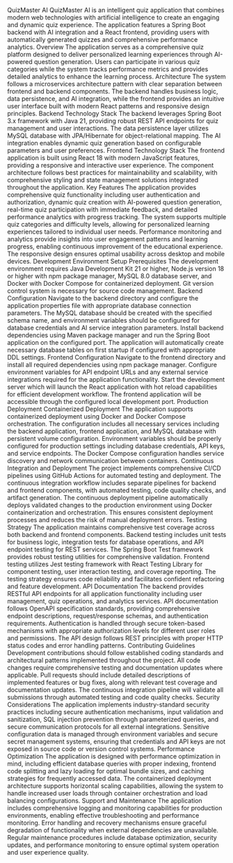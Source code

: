 QuizMaster AI
QuizMaster AI is an intelligent quiz application that combines modern web technologies with artificial intelligence to create an engaging and dynamic quiz experience. The application features a Spring Boot backend with AI integration and a React frontend, providing users with automatically generated quizzes and comprehensive performance analytics.
Overview
The application serves as a comprehensive quiz platform designed to deliver personalized learning experiences through AI-powered question generation. Users can participate in various quiz categories while the system tracks performance metrics and provides detailed analytics to enhance the learning process.
Architecture
The system follows a microservices architecture pattern with clear separation between frontend and backend components. The backend handles business logic, data persistence, and AI integration, while the frontend provides an intuitive user interface built with modern React patterns and responsive design principles.
Backend Technology Stack
The backend leverages Spring Boot 3.x framework with Java 21, providing robust REST API endpoints for quiz management and user interactions. The data persistence layer utilizes MySQL database with JPA/Hibernate for object-relational mapping. The AI integration enables dynamic quiz generation based on configurable parameters and user preferences.
Frontend Technology Stack
The frontend application is built using React 18 with modern JavaScript features, providing a responsive and interactive user experience. The component architecture follows best practices for maintainability and scalability, with comprehensive styling and state management solutions integrated throughout the application.
Key Features
The application provides comprehensive quiz functionality including user authentication and authorization, dynamic quiz creation with AI-powered question generation, real-time quiz participation with immediate feedback, and detailed performance analytics with progress tracking. The system supports multiple quiz categories and difficulty levels, allowing for personalized learning experiences tailored to individual user needs.
Performance monitoring and analytics provide insights into user engagement patterns and learning progress, enabling continuous improvement of the educational experience. The responsive design ensures optimal usability across desktop and mobile devices.
Development Environment Setup
Prerequisites
The development environment requires Java Development Kit 21 or higher, Node.js version 18 or higher with npm package manager, MySQL 8.0 database server, and Docker with Docker Compose for containerized deployment. Git version control system is necessary for source code management.
Backend Configuration
Navigate to the backend directory and configure the application properties file with appropriate database connection parameters. The MySQL database should be created with the specified schema name, and environment variables should be configured for database credentials and AI service integration parameters.
Install backend dependencies using Maven package manager and run the Spring Boot application on the configured port. The application will automatically create necessary database tables on first startup if configured with appropriate DDL settings.
Frontend Configuration
Navigate to the frontend directory and install all required dependencies using npm package manager. Configure environment variables for API endpoint URLs and any external service integrations required for the application functionality.
Start the development server which will launch the React application with hot reload capabilities for efficient development workflow. The frontend application will be accessible through the configured local development port.
Production Deployment
Containerized Deployment
The application supports containerized deployment using Docker and Docker Compose orchestration. The configuration includes all necessary services including the backend application, frontend application, and MySQL database with persistent volume configuration.
Environment variables should be properly configured for production settings including database credentials, API keys, and service endpoints. The Docker Compose configuration handles service discovery and network communication between containers.
Continuous Integration and Deployment
The project implements comprehensive CI/CD pipelines using GitHub Actions for automated testing and deployment. The continuous integration workflow includes separate pipelines for backend and frontend components, with automated testing, code quality checks, and artifact generation.
The continuous deployment pipeline automatically deploys validated changes to the production environment using Docker containerization and orchestration. This ensures consistent deployment processes and reduces the risk of manual deployment errors.
Testing Strategy
The application maintains comprehensive test coverage across both backend and frontend components. Backend testing includes unit tests for business logic, integration tests for database operations, and API endpoint testing for REST services. The Spring Boot Test framework provides robust testing utilities for comprehensive validation.
Frontend testing utilizes Jest testing framework with React Testing Library for component testing, user interaction testing, and coverage reporting. The testing strategy ensures code reliability and facilitates confident refactoring and feature development.
API Documentation
The backend provides RESTful API endpoints for all application functionality including user management, quiz operations, and analytics services. API documentation follows OpenAPI specification standards, providing comprehensive endpoint descriptions, request/response schemas, and authentication requirements.
Authentication is handled through secure token-based mechanisms with appropriate authorization levels for different user roles and permissions. The API design follows REST principles with proper HTTP status codes and error handling patterns.
Contributing Guidelines
Development contributions should follow established coding standards and architectural patterns implemented throughout the project. All code changes require comprehensive testing and documentation updates where applicable.
Pull requests should include detailed descriptions of implemented features or bug fixes, along with relevant test coverage and documentation updates. The continuous integration pipeline will validate all submissions through automated testing and code quality checks.
Security Considerations
The application implements industry-standard security practices including secure authentication mechanisms, input validation and sanitization, SQL injection prevention through parameterized queries, and secure communication protocols for all external integrations.
Sensitive configuration data is managed through environment variables and secure secret management systems, ensuring that credentials and API keys are not exposed in source code or version control systems.
Performance Optimization
The application is designed with performance optimization in mind, including efficient database queries with proper indexing, frontend code splitting and lazy loading for optimal bundle sizes, and caching strategies for frequently accessed data.
The containerized deployment architecture supports horizontal scaling capabilities, allowing the system to handle increased user loads through container orchestration and load balancing configurations.
Support and Maintenance
The application includes comprehensive logging and monitoring capabilities for production environments, enabling effective troubleshooting and performance monitoring. Error handling and recovery mechanisms ensure graceful degradation of functionality when external dependencies are unavailable.
Regular maintenance procedures include database optimization, security updates, and performance monitoring to ensure optimal system operation and user experience quality.
